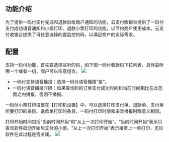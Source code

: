 ## 功能介绍
为了提供一码付支付完成和退款后给商户通知的功能，云支付收银台提供了一码付支付成功语音通知和小票打印、退款小票打印的功能，以节约商户使用成本。云支付收银台提供了可任意选择的要监控的码，以满足商户的实际需求。

## 配置
支持一码付功能，首先要选择监听的码，如下图一码付收款码下拉列表。具体监听哪一个或者一组，商户可以任意组合。
 ![](https://main.qcloudimg.com/raw/4a6032bcf8a15ad5679204283f50d1f5.png)
- 一码付支持语音播报：选择一码付语音播报“是”。
- 一码付语音播报时限：如果查询到的订单支付成功时间和当前时间相比在此范围之内播报，否则不播报。

一码付小票打印设置在【打印机设置】中，可以选择打印支付单、退款单、支付单所要打印的条目、退款单打印的条目，一码付打印时限和语音播报时限意义相同。

打印开始时间包括“当前时间开始”和“从上一次打印开始”。“当前时间开始”表示只查询软件启动开始后支付的小票。“从上一次打印开始”表示接着上一单打印，无论软件在此过程是否关闭。
 ![](https://main.qcloudimg.com/raw/1e963a2d7a52340d32b2fac54b1f9324.png)
